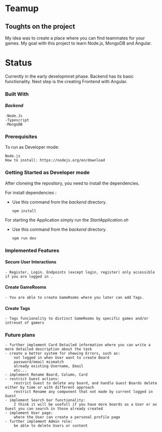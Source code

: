 # **Teamup**

## **Toughts on the project**

My idea was to create a place where you can find teammates for your games.
My goal with this project to learn Node.js, MongoDB and Angular.

# **Status**

Currently in the early developmnet phase. 
Backend has its basic functionality. Next step is the creating Frontend with Angular.

### **Built With**

#### ***Backend***
    -Node.Js
    -Typescript
    -MongoDB

### **Prerequisites**

To run as Developer mode:

    Node.js
    How to install: https://nodejs.org/en/download


### **Getting Started as Developer mode**

After cloneing the repository, you need to install the dependencies.

For install dependencies :

- Use this command from the _backend_ directory.
    ```
    npm install
    ```
    
For starting the Application simply run the _StartApplication.sh_

- Use this command from the _backend_ directory.
    ```
    npm run dev
    ```


### **Implemented Features**



#### **Secure User Interactions**
    
    - Register, Login. Endpoints (except login, register) only accessible if you are logged in .

#### **Create GameRooms**

    - You are able to create GameRooms where you later can add Tags. 

#### **Create Tags**

    - Tags funcionality to distinct GameRooms by specific games and/or intreset of gamers

    
### **Future plans**

    
    - further implement Card Detailed information where you can write a more detailed description about the task
    - create a better system for showing Errors, such as:
        not logged in when User want to create Board
        password/email mismatch
        already existing Username, Email
        etc...
    - implement Rename Board, Column, Card
    - restrict Guest actions:
        restrict Guest to delete any board, and handle Guest Boards delete either by time or with different approach
        restrict Rename any component that not made by current logged in Guest
    - implement Search bar functionality:
        I think it will be usefull if you have more boards as a User or as Guest you can search in those already created
    - implement User page:
        where the User can create a personal profile page
    - further implement Admin role:
        be able to delete Users or content
   

